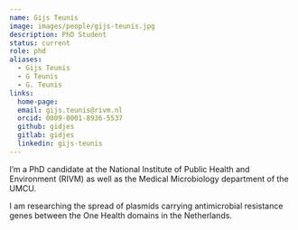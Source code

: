 ```yaml
---
name: Gijs Teunis
image: images/people/gijs-teunis.jpg
description: PhD Student
status: current
role: phd
aliases:
  - Gijs Teunis
  - G Teunis
  - G. Teunis
links:
  home-page: 
  email: gijs.teunis@rivm.nl
  orcid: 0009-0001-8936-5537
  github: gidjes
  gitlab: gidjes
  linkedin: gijs-teunis
---
```


I’m a PhD candidate at the National Institute of Public Health and Environment (RIVM) as well as the Medical Microbiology department of the UMCU.

I am researching the spread of plasmids carrying antimicrobial resistance genes between the One Health domains in the Netherlands.
